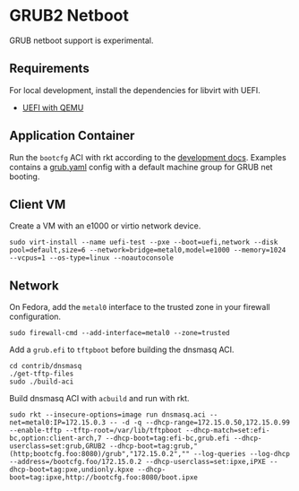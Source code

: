 
# GRUB2 Netboot

GRUB netboot support is experimental.

## Requirements

For local development, install the dependencies for libvirt with UEFI.

* [UEFI with QEMU](https://fedoraproject.org/wiki/Using_UEFI_with_QEMU)

## Application Container

Run the `bootcfg` ACI with rkt according to the [development docs](develop.md). Examples contains a [grub.yaml](../../examples/grub.yaml) config with a default machine group for GRUB net booting.

## Client VM

Create a VM with an e1000 or virtio network device.

    sudo virt-install --name uefi-test --pxe --boot=uefi,network --disk pool=default,size=6 --network=bridge=metal0,model=e1000 --memory=1024 --vcpus=1 --os-type=linux --noautoconsole

## Network

On Fedora, add the `metal0` interface to the trusted zone in your firewall configuration.

    sudo firewall-cmd --add-interface=metal0 --zone=trusted

Add a `grub.efi` to `tftpboot` before building the dnsmasq ACI.

    cd contrib/dnsmasq
    ./get-tftp-files
    sudo ./build-aci

Build dnsmasq ACI with `acbuild` and run with rkt.

    sudo rkt --insecure-options=image run dnsmasq.aci --net=metal0:IP=172.15.0.3 -- -d -q --dhcp-range=172.15.0.50,172.15.0.99 --enable-tftp --tftp-root=/var/lib/tftpboot --dhcp-match=set:efi-bc,option:client-arch,7 --dhcp-boot=tag:efi-bc,grub.efi --dhcp-userclass=set:grub,GRUB2 --dhcp-boot=tag:grub,"(http;bootcfg.foo:8080)/grub","172.15.0.2","" --log-queries --log-dhcp --address=/bootcfg.foo/172.15.0.2 --dhcp-userclass=set:ipxe,iPXE --dhcp-boot=tag:pxe,undionly.kpxe --dhcp-boot=tag:ipxe,http://bootcfg.foo:8080/boot.ipxe

